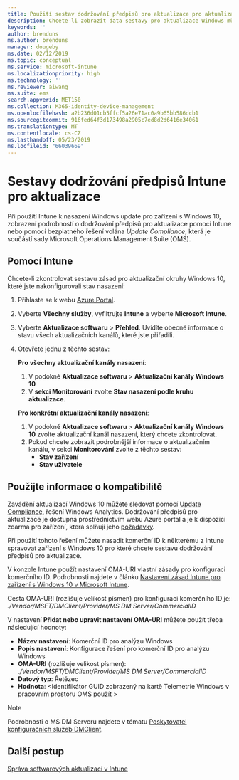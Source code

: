 ```yaml
---
title: Použití sestav dodržování předpisů pro aktualizace pro aktualizace Windows v Microsoft Intune | Dokumentace Microsoftu
description: Chcete-li zobrazit data sestavy pro aktualizace Windows můžete nasadit pomocí Intune pomocí OMS informace o kompatibilitě.
keywords: ''
author: brenduns
ms.author: brenduns
manager: dougeby
ms.date: 02/12/2019
ms.topic: conceptual
ms.service: microsoft-intune
ms.localizationpriority: high
ms.technology: ''
ms.reviewer: aiwang
ms.suite: ems
search.appverid: MET150
ms.collection: M365-identity-device-management
ms.openlocfilehash: a2b236d01cb5ffcf5a26e71ac0a9b65bb586dcb1
ms.sourcegitcommit: 916fed64f3d173498a2905c7ed8d2d6416e34061
ms.translationtype: MT
ms.contentlocale: cs-CZ
ms.lasthandoff: 05/23/2019
ms.locfileid: "66039669"
---
```

# <a name="intune-compliance-reports-for-updates"></a>Sestavy dodržování předpisů Intune pro aktualizace
Při použití Intune k nasazení Windows update pro zařízení s Windows 10, zobrazení podrobností o dodržování předpisů pro aktualizace pomocí Intune nebo pomocí bezplatného řešení volána *Update Compliance*, která je součástí sady Microsoft Operations Management Suite (OMS).

## <a name="use-intune"></a>Pomocí Intune
Chcete-li zkontrolovat sestavu zásad pro aktualizační okruhy Windows 10, které jste nakonfigurovali stav nasazení: 
1. Přihlaste se k webu [Azure Portal](https://portal.azure.com/).
2. Vyberte **Všechny služby**, vyfiltrujte **Intune** a vyberte **Microsoft Intune**.
3. Vyberte **Aktualizace softwaru** > **Přehled**. Uvidíte obecné informace o stavu všech aktualizačních kanálů, které jste přiřadili.
4. Otevřete jednu z těchto sestav:  

   **Pro všechny aktualizační kanály nasazení**:
   1. V podokně **Aktualizace softwaru** > **Aktualizační kanály Windows 10**
   2. V **sekci Monitorování** zvolte **Stav nasazení podle kruhu aktualizace**.  

   **Pro konkrétní aktualizační kanály nasazení**:  

   1. V podokně **Aktualizace softwaru** > **Aktualizační kanály Windows 10** zvolte aktualizační kanál nasazení, který chcete zkontrolovat.  
   2. Pokud chcete zobrazit podrobnější informace o aktualizačním kanálu, v sekci **Monitorování** zvolte z těchto sestav:  
      - **Stav zařízení**  
      - **Stav uživatele**  

## <a name="use-update-compliance"></a>Použijte informace o kompatibilitě
Zavádění aktualizací Windows 10 můžete sledovat pomocí [Update Compliance](https://technet.microsoft.com/itpro/windows/manage/update-compliance-monitor), řešení Windows Analytics. Dodržování předpisů pro aktualizace je dostupná prostřednictvím webu Azure portal a je k dispozici zdarma pro zařízení, která splňují jeho [požadavky](https://docs.microsoft.com/windows/deployment/update/update-compliance-get-started#update-compliance-prerequisites).  

Při použití tohoto řešení můžete nasadit komerční ID k některému z Intune spravovat zařízení s Windows 10 pro které chcete sestavu dodržování předpisů pro aktualizace.  

V konzole Intune použít nastavení OMA-URI vlastní zásady pro konfiguraci komerčního ID. Podrobnosti najdete v článku [Nastavení zásad Intune pro zařízení s Windows 10 v Microsoft Intune](https://docs.microsoft.com/intune-classic/deploy-use/windows-10-policy-settings-in-microsoft-intune).  

Cesta OMA-URI (rozlišuje velikost písmen) pro konfiguraci komerčního ID je: *./Vendor/MSFT/DMClient/Provider/MS DM Server/CommercialID*  

V nastavení **Přidat nebo upravit nastavení OMA-URI** můžete použít třeba následující hodnoty:
- **Název nastavení**: Komerční ID pro analýzu Windows
- **Popis nastavení**: Konfigurace řešení pro komerční ID pro analýzu Windows
- **OMA-URI** (rozlišuje velikost písmen): *./Vendor/MSFT/DMClient/Provider/MS DM Server/CommercialID*
- **Datový typ**: Řetězec
- **Hodnota**: \<Identifikátor GUID zobrazený na kartě Telemetrie Windows v pracovním prostoru OMS použít >
 
> [!NOTE]  
> Podrobnosti o MS DM Serveru najdete v tématu [Poskytovatel konfiguračních služeb DMClient]( https://docs.microsoft.com/windows/client-management/mdm/dmclient-csp).

## <a name="next-steps"></a>Další postup
[Správa softwarových aktualizací v Intune](windows-update-for-business-configure.md)

